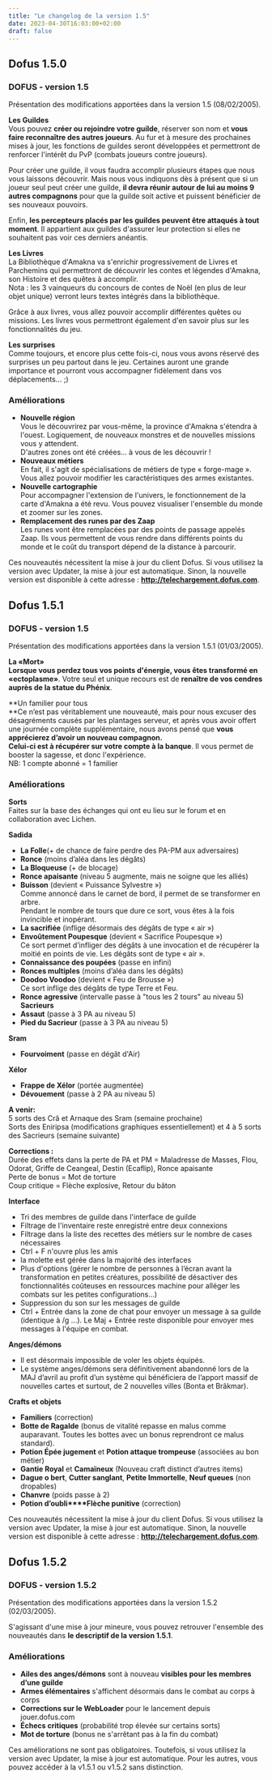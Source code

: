 ```yaml
---
title: "Le changelog de la version 1.5"
date: 2023-04-30T16:03:00+02:00
draft: false
---
```


## Dofus 1.5.0

### DOFUS - version 1.5

Présentation des modifications apportées dans la version 1.5 (08/02/2005).

**Les Guildes**  
Vous pouvez **créer ou rejoindre votre guilde**, réserver son nom et **vous faire reconnaître des autres joueurs**. Au fur et à mesure des prochaines mises à jour, les fonctions de guildes seront développées et permettront de renforcer l'intérêt du PvP (combats joueurs contre joueurs).

Pour créer une guilde, il vous faudra accomplir plusieurs étapes que nous vous laissons découvrir. Mais nous vous indiquons dès à présent que si un joueur seul peut créer une guilde, **il devra réunir autour de lui au moins 9 autres compagnons** pour que la guilde soit active et puissent bénéficier de ses nouveaux pouvoirs.

Enfin, **les percepteurs placés par les guildes peuvent être attaqués à tout moment**. Il appartient aux guildes d'assurer leur protection si elles ne souhaitent pas voir ces derniers anéantis.

**Les Livres**  
La Bibliothèque d'Amakna va s'enrichir progressivement de Livres et Parchemins qui permettront de découvrir les contes et légendes d'Amakna, son Histoire et des quêtes à accomplir.  
Nota : les 3 vainqueurs du concours de contes de Noël (en plus de leur objet unique) verront leurs textes intégrés dans la bibliothèque.

Grâce à aux livres, vous allez pouvoir accomplir différentes quêtes ou missions. Les livres vous permettront également d'en savoir plus sur les fonctionnalités du jeu.

**Les surprises**  
Comme toujours, et encore plus cette fois-ci, nous vous avons réservé des surprises un peu partout dans le jeu. Certaines auront une grande importance et pourront vous accompagner fidèlement dans vos déplacements... ;)

   ### Améliorations

*   **Nouvelle région**  
    Vous le découvrirez par vous-même, la province d'Amakna s'étendra à l'ouest. Logiquement, de nouveaux monstres et de nouvelles missions vous y attendent.  
    D'autres zones ont été créées... à vous de les découvrir !
*   **Nouveaux métiers**  
    En fait, il s'agit de spécialisations de métiers de type « forge-mage ». Vous allez pouvoir modifier les caractéristiques des armes existantes.
*   **Nouvelle cartographie**  
    Pour accompagner l'extension de l'univers, le fonctionnement de la carte d'Amakna a été revu. Vous pouvez visualiser l'ensemble du monde et zoomer sur les zones.
*   **Remplacement des runes par des Zaap**  
    Les runes vont être remplacées par des points de passage appelés Zaap. Ils vous permettent de vous rendre dans différents points du monde et le coût du transport dépend de la distance à parcourir.

Ces nouveautés nécessitent la mise à jour du client Dofus. Si vous utilisez la version avec Updater, la mise à jour est automatique. Sinon, la nouvelle version est disponible à cette adresse : **http://telechargement.dofus.com**.

## Dofus 1.5.1

### DOFUS - version 1.5

Présentation des modifications apportées dans la version 1.5.1 (01/03/2005).

**La «Mort»**  
**Lorsque vous perdez tous vos points d'énergie, vous êtes transformé en  
«ectoplasme»**. Votre seul et unique recours est de **renaître de vos cendres auprès de la statue du Phénix**.

**Un familier pour tous  
**Ce n’est pas véritablement une nouveauté, mais pour nous excuser des désagréments causés par les plantages serveur, et après vous avoir offert une journée complète supplémentaire, nous avons pensé que **vous apprécierez d’avoir un nouveau compagnon.  
Celui-ci est à récupérer sur votre compte à la banque**. Il vous permet de booster la sagesse, et donc l'expérience.  
NB: 1 compte abonné = 1 familier

### Améliorations

**Sorts**  
Faites sur la base des échanges qui ont eu lieu sur le forum et en collaboration avec Lichen.

**Sadida**
*   **La Folle**(+ de chance de faire perdre des PA-PM aux adversaires)
*   **Ronce** (moins d’aléa dans les dégâts)
*   **La Bloqueuse** (+ de blocage)
*   **Ronce apaisante** (niveau 5 augmente, mais ne soigne que les alliés)
*   **Buisson** (devient « Puissance Sylvestre »)  
    Comme annoncé dans le carnet de bord, il permet de se transformer en arbre.  
    Pendant le nombre de tours que dure ce sort, vous êtes à la fois invincible et inopérant.
*   **La sacrifiée** (inflige désormais des dégâts de type « air »)
*   **Envoûtement Poupesque** (devient « Sacrifice Poupesque »)  
    Ce sort permet d’infliger des dégâts à une invocation et de récupérer la moitié en points de vie. Les dégâts sont de type « air ».
*   **Connaissance des poupées** (passe en infini)
*   **Ronces multiples** (moins d’aléa dans les dégâts)
*   **Doodoo Voodoo** (devient « Feu de Brousse »)  
    Ce sort inflige des dégâts de type Terre et Feu.
*   **Ronce agressive** (intervalle passe à "tous les 2 tours" au niveau 5)  
**Sacrieurs**
*   **Assaut** (passe à 3 PA au niveau 5)
*   **Pied du Sacrieur** (passe à 3 PA au niveau 5)

**Sram**
*   **Fourvoiment** (passe en dégât d'Air)

**Xélor**
*   **Frappe de Xélor** (portée augmentée)
*   **Dévouement** (passe à 2 PA au niveau 5)

**A venir:**  
5 sorts des Crâ et Arnaque des Sram (semaine prochaine)  
Sorts des Eniripsa (modifications graphiques essentiellement) et 4 à 5 sorts des Sacrieurs (semaine suivante)

**Corrections :**  
Durée des effets dans la perte de PA et PM = Maladresse de Masses, Flou, Odorat, Griffe de Ceangeal, Destin (Ecaflip), Ronce apaisante  
Perte de bonus = Mot de torture  
Coup critique = Flèche explosive, Retour du bâton

**Interface**
*   Tri des membres de guilde dans l'interface de guilde
*   Filtrage de l'inventaire reste enregistré entre deux connexions
*   Filtrage dans la liste des recettes des métiers sur le nombre de cases nécessaires
*   Ctrl + F n'ouvre plus les amis
*   la molette est gérée dans la majorité des interfaces
*   Plus d'options (gérer le nombre de personnes à l’écran avant la transformation en petites créatures, possibilité de désactiver des fonctionnalités coûteuses en ressources machine pour alléger les combats sur les petites configurations…)
*   Suppression du son sur les messages de guilde
*   Ctrl + Entrée dans la zone de chat pour envoyer un message à sa guilde (identique à /g ...). Le Maj + Entrée reste disponible pour envoyer mes messages à l'équipe en combat.

**Anges/démons**
*   Il est désormais impossible de voler les objets équipés.
*   Le système anges/démons sera définitivement abandonné lors de la MAJ d’avril au profit d’un système qui bénéficiera de l’apport massif de nouvelles cartes et surtout, de 2 nouvelles villes (Bonta et Brâkmar).

**Crafts et objets**
*   **Familiers** (correction)
*   **Botte de Ragalde** (bonus de vitalité repasse en malus comme auparavant. Toutes les bottes avec un bonus reprendront ce malus standard).
*   **Potion Épée jugement** et **Potion attaque trompeuse** (associées au bon métier)
*   **Gantie Royal** et **Camaïneux** (Nouveau craft distinct d’autres items)
*   **Dague o bert**, **Cutter sanglant**, **Petite Immortelle**, **Neuf queues** (non dropables)
*   **Chanvre** (poids passe à 2)
*   **Potion d’oubli****Flèche punitive** (correction)

Ces nouveautés nécessitent la mise à jour du client Dofus. Si vous utilisez la version avec Updater, la mise à jour est automatique. Sinon, la nouvelle version est disponible à cette adresse : **http://telechargement.dofus.com**.

## Dofus 1.5.2

### DOFUS - version 1.5.2

Présentation des modifications apportées dans la version 1.5.2 (02/03/2005).

S'agissant d'une mise à jour mineure, vous pouvez retrouver l'ensemble des nouveautés dans **le descriptif de la version 1.5.1**.

### Améliorations

*   **Ailes des anges/démons** sont à nouveau **visibles pour les membres d’une guilde**
*   **Armes élémentaires** s'affichent désormais dans le combat au corps à corps
*   **Corrections sur le WebLoader** pour le lancement depuis jouer.dofus.com
*   **Échecs critiques** (probabilité trop élevée sur certains sorts)
*   **Mot de torture** (bonus ne s'arrêtant pas à la fin du combat)

Ces améliorations ne sont pas obligatoires. Toutefois, si vous utilisez la version avec Updater, la mise à jour est automatique. Pour les autres, vous pouvez accéder à la v1.5.1 ou v1.5.2 sans distinction.